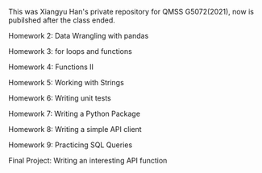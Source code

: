 This was Xiangyu Han's private repository for QMSS G5072(2021), now is pubilshed after the class ended.

Homework 2: Data Wrangling with pandas

Homework 3: for loops and functions

Homework 4: Functions II

Homework 5: Working with Strings

Homework 6: Writing unit tests

Homework 7: Writing a Python Package

Homework 8: Writing a simple API client

Homework 9: Practicing SQL Queries

Final Project: Writing an interesting API function 
